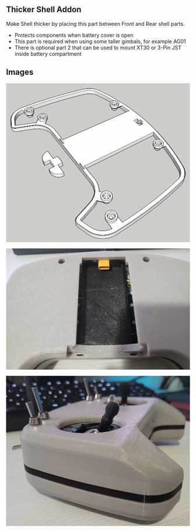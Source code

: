 ## Thicker Shell Addon

Make Shell thicker by placing this part between Front and Rear shell parts.

- Protects components when battery cover is open
- This part is required when using some taller gimbals, for example AG01
- There is optional part 2 that can be used to mount XT30 or 3-Pin JST inside battery compartment

## Images

![THICKER-SHELL-ADDON](images/Thicker_Shell_Addon.png)


![THICKER-SHELL-ADDON-INSIDE](images/Thicker_Shell_Addon_Inside.jpg)


![THICKER-SHELL-ADDON-SIDE](images/Thicker_Shell_Addon_Side.jpg)
